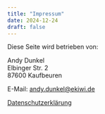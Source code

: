 ```yaml
---
title: "Impressum"
date: 2024-12-24
draft: false
---
```


Diese Seite wird betrieben von:

Andy Dunkel  
Elbinger Str. 2  
87600 Kaufbeuren

E-Mail: andy.dunkel@ekiwi.de

[Datenschutzerklärung](/datenschutz/)

